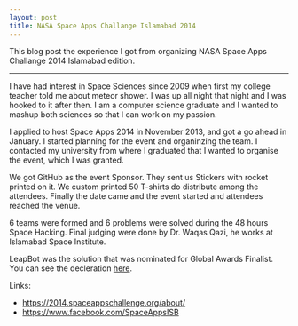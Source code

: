 ```yaml
---
layout: post
title: NASA Space Apps Challange Islamabad 2014
---
```


This blog post the experience I got from organizing NASA Space Apps Challange 2014 Islamabad edition.

-----

I have had interest in Space Sciences since 2009 when first my college teacher told me about meteor shower. I was up all night that night and I was hooked to it after then. I am a computer science graduate and I wanted to mashup both sciences so that I can work on my passion.

I applied to host Space Apps 2014 in November 2013, and got a go ahead in January. I started planning for the event and organinzing the team. I contacted my university from where I graduated that I wanted to organise the event, which I was granted. 

We got GitHub as the event Sponsor. They sent us Stickers with rocket printed on it. We custom printed 50 T-shirts do distribute among the attendees. Finally the date came and the event started and attendees reached the venue.

6 teams were formed and 6 problems were solved during the 48 hours Space Hacking. Final judging were done by Dr. Waqas Qazi, he works at Islamabad Space Institute.

LeapBot was the solution that was nominated for Global Awards Finalist. You can see the decleration [here](https://2014.spaceappschallenge.org/awards/#globalawards).

Links:

*  https://2014.spaceappschallenge.org/about/
*  https://www.facebook.com/SpaceAppsISB

